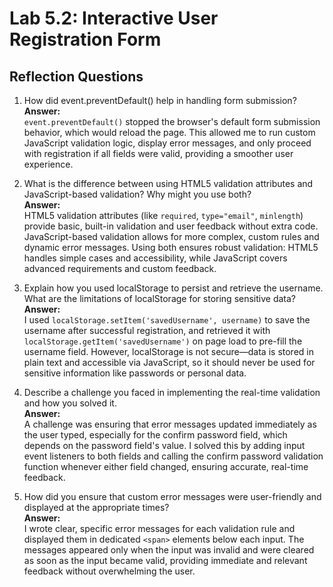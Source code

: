 # Lab 5.2: Interactive User Registration Form

## Reflection Questions
1. How did event.preventDefault() help in handling form submission?  
   **Answer:**  
   `event.preventDefault()` stopped the browser's default form submission behavior, which would reload the page. This allowed me to run custom JavaScript validation logic, display error messages, and only proceed with registration if all fields were valid, providing a smoother user experience.

2. What is the difference between using HTML5 validation attributes and JavaScript-based validation? Why might you use both?  
   **Answer:**  
   HTML5 validation attributes (like `required`, `type="email"`, `minlength`) provide basic, built-in validation and user feedback without extra code. JavaScript-based validation allows for more complex, custom rules and dynamic error messages. Using both ensures robust validation: HTML5 handles simple cases and accessibility, while JavaScript covers advanced requirements and custom feedback.

3. Explain how you used localStorage to persist and retrieve the username. What are the limitations of localStorage for storing sensitive data?  
   **Answer:**  
   I used `localStorage.setItem('savedUsername', username)` to save the username after successful registration, and retrieved it with `localStorage.getItem('savedUsername')` on page load to pre-fill the username field. However, localStorage is not secure—data is stored in plain text and accessible via JavaScript, so it should never be used for sensitive information like passwords or personal data.

4. Describe a challenge you faced in implementing the real-time validation and how you solved it.  
   **Answer:**  
   A challenge was ensuring that error messages updated immediately as the user typed, especially for the confirm password field, which depends on the password field's value. I solved this by adding input event listeners to both fields and calling the confirm password validation function whenever either field changed, ensuring accurate, real-time feedback.

5. How did you ensure that custom error messages were user-friendly and displayed at the appropriate times?  
   **Answer:**  
   I wrote clear, specific error messages for each validation rule and displayed them in dedicated `<span>` elements below each input. The messages appeared only when the input was invalid and were cleared as soon as the input became valid, providing immediate and relevant feedback without overwhelming the user.
